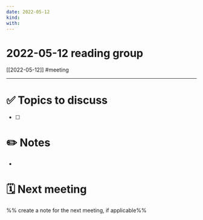 ```yaml
---
date: 2022-05-12
kind: 
with:
---
```

# 2022-05-12 reading group
[[2022-05-12]]
#meeting

---
# ✅ Topics to discuss
- [ ] 

# ✏️ Notes
- 

# 🗓 Next meeting
%% create a note for the next meeting, if applicable%%